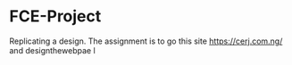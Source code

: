# FCE-Project
Replicating a design. The assignment is to go this site https://cerj.com.ng/ and designthewebpae l